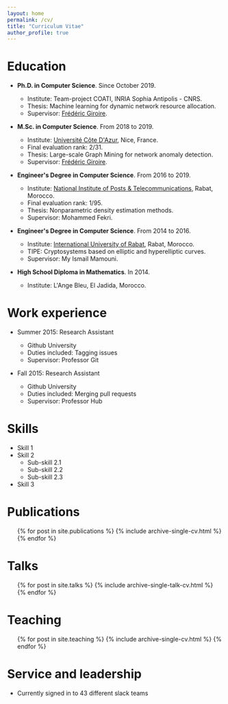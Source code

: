 ```yaml
---
layout: home
permalink: /cv/
title: "Curriculum Vitae"
author_profile: true
---
```


Education
======
* **Ph.D. in Computer Science**. Since October 2019.
  * Institute: Team-project COATI, INRIA Sophia Antipolis - CNRS. 
  * Thesis: Machine learning for dynamic network resource allocation. 
  * Supervisor: [Frédéric Giroire](http://www-sop.inria.fr/members/Frederic.Giroire/).

* **M.Sc. in Computer Science**. From 2018 to 2019.
  * Institute: [Université Côte D'Azur](https://univ-cotedazur.eu/), Nice, France.
  * Final evaluation rank: 2/31.
  * Thesis: Large-scale Graph Mining for network anomaly detection.
  * Supervisor: [Frédéric Giroire](http://www-sop.inria.fr/members/Frederic.Giroire/).

* **Engineer's Degree in Computer Science**. From 2016 to 2019.
  * Institute: [National Institute of Posts & Telecommunications](http://www.inpt.ac.ma/en), Rabat, Morocco. 
  * Final evaluation rank: 1/95.
  * Thesis: Nonparametric density estimation methods.
  * Supervisor: Mohammed Fekri.
  
* **Engineer's Degree in Computer Science**.  From 2014 to 2016.
  * Institute: [International University of Rabat](https://www.uir.ac.ma/en), Rabat, Morocco. 
  * TIPE: Cryptosystems based on elliptic and hyperelliptic curves.
  * Supervisor: My Ismail Mamouni.
  
* **High School Diploma in Mathematics**. In 2014.
  * Institute: L'Ange Bleu, El Jadida, Morocco. 

Work experience
======
* Summer 2015: Research Assistant
  * Github University
  * Duties included: Tagging issues
  * Supervisor: Professor Git

* Fall 2015: Research Assistant
  * Github University
  * Duties included: Merging pull requests
  * Supervisor: Professor Hub
  
Skills
======
* Skill 1
* Skill 2
  * Sub-skill 2.1
  * Sub-skill 2.2
  * Sub-skill 2.3
* Skill 3

Publications
======
  <ul>{% for post in site.publications %}
    {% include archive-single-cv.html %}
  {% endfor %}</ul>
  
Talks
======
  <ul>{% for post in site.talks %}
    {% include archive-single-talk-cv.html %}
  {% endfor %}</ul>
  
Teaching
======
  <ul>{% for post in site.teaching %}
    {% include archive-single-cv.html %}
  {% endfor %}</ul>
  
Service and leadership
======
* Currently signed in to 43 different slack teams
